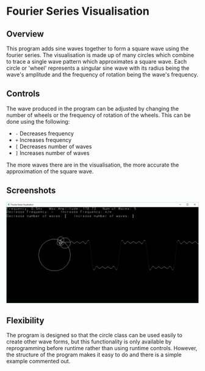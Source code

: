 Fourier Series Visualisation
============================
## Overview
This program adds sine waves together to form a square wave using the fourier series. The visualisation is made up of many circles which combine to trace a single wave pattern which approximates a square wave. Each circle or 'wheel' represents a singular sine wave with its radius being the wave's amplitude and the frequency of rotation being the wave's frequency.

## Controls
The wave produced in the program can be adjusted by changing the number of wheels or the frequency of rotation of the wheels. This can be done using the following:
* `-` Decreases frequency
* `+` Increases frequency
* `[` Decreases number of waves
* `]` Increases number of waves

The more waves there are in the visualisation, the more accurate the approximation of the square wave.

## Screenshots
![alt-text](./screenshot.PNG "Runtime screenshot")

## Flexibility
The program is designed so that the circle class can be used easily to create other wave forms, but this functionality is only available by reprogramming before runtime rather than using runtime controls. However, the structure of the program makes it easy to do and there is a simple example commented out.
